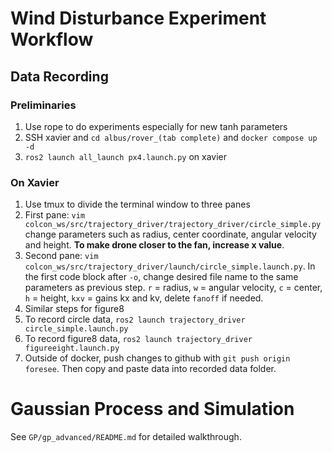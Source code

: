# Wind Disturbance Experiment Workflow
## Data Recording
### Preliminaries
1. Use rope to do experiments especially for new tanh parameters
2. SSH xavier and `cd albus/rover_(tab complete)` and `docker compose up -d`
3. `ros2 launch all_launch px4.launch.py` on xavier
### On Xavier
1. Use tmux to divide the terminal window to three panes
2. First pane: `vim colcon_ws/src/trajectory_driver/trajectory_driver/circle_simple.py` change parameters such as radius, center coordinate, angular velocity and height. **To make drone closer to the fan, increase x value**.
3. Second pane: `vim colcon_ws/src/trajectory_driver/launch/circle_simple.launch.py`. In the first code block after `-o`, change desired file name to the same parameters as previous step. `r` = radius, `w` = angular velocity, `c` = center, `h` = height, `kxv` = gains kx and kv, delete `fanoff` if needed. 
4. Similar steps for figure8
5. To record circle data, `ros2 launch trajectory_driver circle_simple.launch.py`
6. To record figure8 data, `ros2 launch trajectory_driver figureeight.launch.py` 
7. Outside of docker, push changes to github with `git push origin foresee`. Then copy and paste data into recorded data folder.
# Gaussian Process and Simulation
See `GP/gp_advanced/README.md` for detailed walkthrough.
